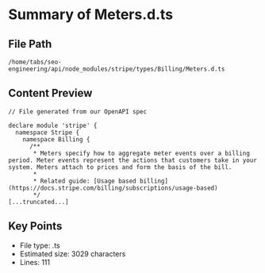 # Summary of Meters.d.ts
  
## File Path
`/home/tabs/seo-engineering/api/node_modules/stripe/types/Billing/Meters.d.ts`

## Content Preview
```
// File generated from our OpenAPI spec

declare module 'stripe' {
  namespace Stripe {
    namespace Billing {
      /**
       * Meters specify how to aggregate meter events over a billing period. Meter events represent the actions that customers take in your system. Meters attach to prices and form the basis of the bill.
       *
       * Related guide: [Usage based billing](https://docs.stripe.com/billing/subscriptions/usage-based)
       */
[...truncated...]
```

## Key Points
- File type: .ts
- Estimated size: 3029 characters
- Lines: 111
